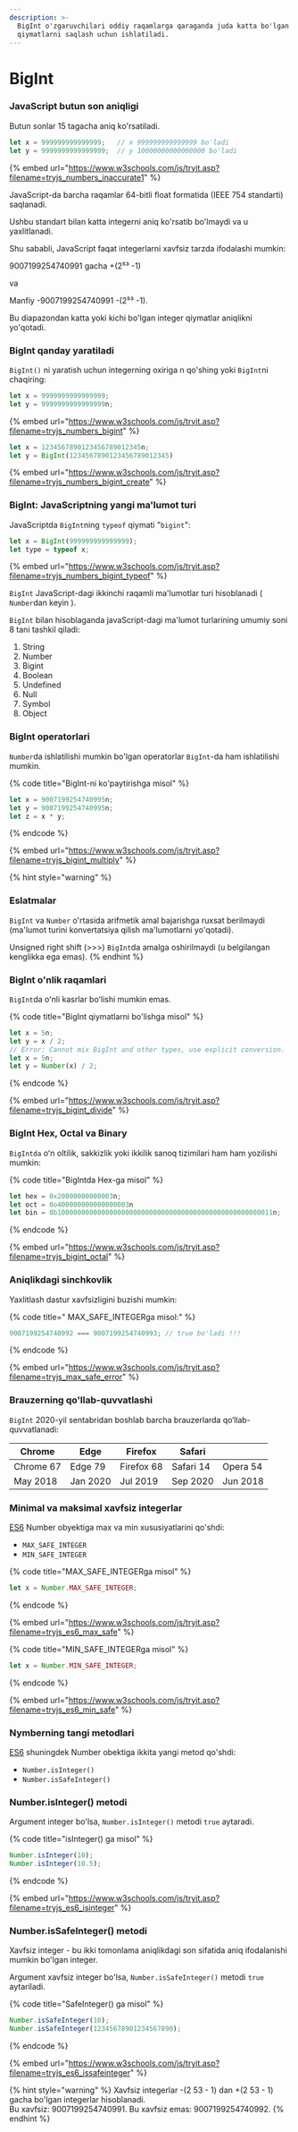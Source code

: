 ```yaml
---
description: >-
  BigInt o'zgaruvchilari oddiy raqamlarga qaraganda juda katta bo'lgan
  qiymatlarni saqlash uchun ishlatiladi.
---
```


# BigInt

### JavaScript butun son aniqligi

Butun sonlar 15 tagacha aniq ko'rsatiladi.

```javascript
let x = 999999999999999;   // x 999999999999999 bo'ladi
let y = 9999999999999999;  // y 10000000000000000 bo'ladi
```

{% embed url="https://www.w3schools.com/js/tryit.asp?filename=tryjs_numbers_inaccurate1" %}

JavaScript-da barcha raqamlar 64-bitli float formatida (IEEE 754 standarti) saqlanadi.

Ushbu standart bilan katta integerni aniq ko'rsatib bo'lmaydi va u yaxlitlanadi.

Shu sababli, JavaScript faqat integerlarni xavfsiz tarzda ifodalashi mumkin:

9007199254740991 gacha +(2⁵³ -1)

va

Manfiy -9007199254740991 -(2⁵³ -1).

Bu diapazondan katta yoki kichi bo'lgan integer qiymatlar aniqlikni yo'qotadi.

### BigInt qanday yaratiladi

`BigInt()` ni yaratish uchun integerning oxiriga n qo'shing yoki `BigInt`ni chaqiring:

```javascript
let x = 9999999999999999;
let y = 9999999999999999n;
```

{% embed url="https://www.w3schools.com/js/tryit.asp?filename=tryjs_numbers_bigint" %}

```javascript
let x = 1234567890123456789012345n;
let y = BigInt(1234567890123456789012345)
```

{% embed url="https://www.w3schools.com/js/tryit.asp?filename=tryjs_numbers_bigint_create" %}

### BigInt: JavaScriptning yangi ma'lumot turi

JavaScriptda `BigInt`ning `typeof` qiymati "`bigint`":

```javascript
let x = BigInt(999999999999999);
let type = typeof x;
```

{% embed url="https://www.w3schools.com/js/tryit.asp?filename=tryjs_numbers_bigint_typeof" %}

`BigInt` JavaScript-dagi ikkinchi raqamli ma'lumotlar turi hisoblanadi ( `Number`dan keyin ).

`BigInt` bilan hisoblaganda javaScript-dagi ma'lumot turlarining umumiy soni 8 tani tashkil qiladi:

1. String
2. Number
3. Bigint
4. Boolean
5. Undefined
6. Null
7. Symbol
8. Object

### BigInt operatorlari

`Number`da ishlatilishi mumkin bo'lgan operatorlar `BigInt`-da ham ishlatilishi mumkin.

{% code title="BigInt-ni ko'paytirishga misol" %}
```javascript
let x = 9007199254740995n;
let y = 9007199254740995n;
let z = x * y;
```
{% endcode %}

{% embed url="https://www.w3schools.com/js/tryit.asp?filename=tryjs_bigint_multiply" %}

{% hint style="warning" %}
### Eslatmalar

`BigInt` va  `Number` o'rtasida arifmetik amal bajarishga ruxsat berilmaydi (ma'lumot turini konvertatsiya qilish ma'lumotlarni yo'qotadi).

Unsigned right shift (>>>)  `BigInt`da amalga oshirilmaydi (u belgilangan kenglikka ega emas).
{% endhint %}

### BigInt o'nlik raqamlari

`BigInt`da oʻnli kasrlar boʻlishi mumkin emas.

{% code title="BigInt qiymatlarni bo'lishga misol" %}
```javascript
let x = 5n;
let y = x / 2;
// Error: Cannot mix BigInt and other types, use explicit conversion.
let x = 5n;
let y = Number(x) / 2;
```
{% endcode %}

{% embed url="https://www.w3schools.com/js/tryit.asp?filename=tryjs_bigint_divide" %}

### BigInt Hex, Octal va Binary

`BigIntda` oʻn oltilik, sakkizlik yoki ikkilik sanoq tizimilari ham ham yozilishi mumkin:

{% code title="BigIntda Hex-ga misol" %}
```javascript
let hex = 0x20000000000003n;
let oct = 0o400000000000000003n
let bin = 0b100000000000000000000000000000000000000000000000000011n;
```
{% endcode %}

{% embed url="https://www.w3schools.com/js/tryit.asp?filename=tryjs_bigint_octal" %}

### Aniqlikdagi sinchkovlik

Yaxlitlash dastur xavfsizligini buzishi mumkin:

{% code title=" MAX_SAFE_INTEGERga misol:" %}
```javascript
9007199254740992 === 9007199254740993; // true bo'ladi !!!
```
{% endcode %}

{% embed url="https://www.w3schools.com/js/tryit.asp?filename=tryjs_max_safe_error" %}

### Brauzerning qo'llab-quvvatlashi

`BigInt` 2020-yil sentabridan boshlab barcha brauzerlarda qo‘llab-quvvatlanadi:

| Chrome    | Edge     | Firefox    | Safari    |          |
| --------- | -------- | ---------- | --------- | -------- |
| Chrome 67 | Edge 79  | Firefox 68 | Safari 14 | Opera 54 |
| May 2018  | Jan 2020 | Jul 2019   | Sep 2020  | Jun 2018 |

### Minimal va maksimal xavfsiz integerlar

[ES6](https://www.w3schools.com/js/js\_es6.asp) Number obyektiga max va min xususiyatlarini qo'shdi:

* `MAX_SAFE_INTEGER`
* `MIN_SAFE_INTEGER`

{% code title="MAX_SAFE_INTEGERga  misol" %}
```javascript
let x = Number.MAX_SAFE_INTEGER;
```
{% endcode %}

{% embed url="https://www.w3schools.com/js/tryit.asp?filename=tryjs_es6_max_safe" %}

{% code title="MIN_SAFE_INTEGERga misol" %}
```javascript
let x = Number.MIN_SAFE_INTEGER;
```
{% endcode %}

{% embed url="https://www.w3schools.com/js/tryit.asp?filename=tryjs_es6_min_safe" %}

### Nymberning tangi metodlari

[ES6](https://www.w3schools.com/js/js\_es6.asp) shuningdek Number obektiga ikkita yangi metod qo'shdi:

* `Number.isInteger()`
* `Number.isSafeInteger()`

### Number.isInteger() metodi

Argument integer bo'lsa, `Number.isInteger()` metodi `true` aytaradi.

{% code title="isInteger() ga misol" %}
```javascript
Number.isInteger(10);
Number.isInteger(10.5);
```
{% endcode %}

{% embed url="https://www.w3schools.com/js/tryit.asp?filename=tryjs_es6_isinteger" %}

### Number.isSafeInteger() metodi

Xavfsiz integer - bu ikki tomonlama aniqlikdagi son sifatida aniq ifodalanishi mumkin bo'lgan integer.

Argument xavfsiz integer bo'lsa, `Number.isSafeInteger()` metodi `true` aytariladi.

{% code title="SafeInteger() ga misol" %}
```javascript
Number.isSafeInteger(10);
Number.isSafeInteger(12345678901234567890);
```
{% endcode %}

{% embed url="https://www.w3schools.com/js/tryit.asp?filename=tryjs_es6_issafeinteger" %}

{% hint style="warning" %}
Xavfsiz integerlar  -(2 53 - 1) dan +(2 53 - 1) gacha bo'lgan integerlar hisoblanadi.\
Bu xavfsiz: 9007199254740991. Bu xavfsiz emas: 9007199254740992.
{% endhint %}
